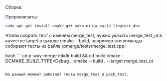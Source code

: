Сборка: 

Пререквизиты:

```bash
sudo apt-get install cmake g++ make ninja-build libgtest-dev 
```

Чтобы собрать тест с именем merge_test, нужно указать merge_test_ut в качестве target в вызове cmake --build, например эти команды собирают тесты из файла /pmerge/tests/merge_test.cpp: 

bash ```
cd p-way-merge 
mkdir build && cd build 
cmake -DCMAKE_BUILD_TYPE=Debug ..
cmake --build . --target merge_test_ut
```

На данный момент работают тесты merge_test и pack_test.